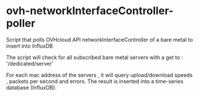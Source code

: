 # ovh-networkInterfaceController-poller
Script that polls OVHcloud API networkInterfaceController of a bare metal to insert into InfluxDB

The script will check for all subscribed bare metal servers with a get to : '/dedicated/server'

For each mac address of the servers , it will query upload/download speeds , packets per second and errors. The result is inserted into a time-series database (InfluxDB).
